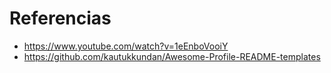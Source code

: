 # Referencias

* https://www.youtube.com/watch?v=1eEnboVooiY
* https://github.com/kautukkundan/Awesome-Profile-README-templates